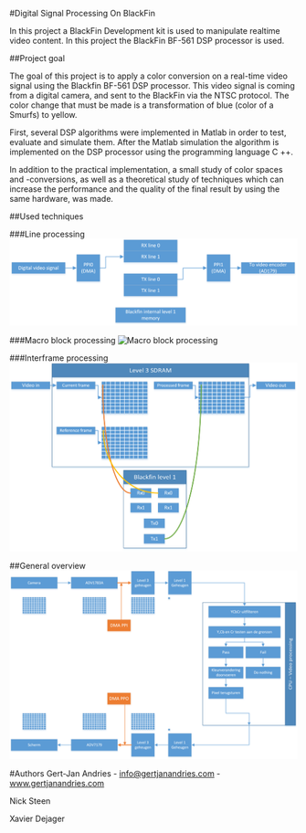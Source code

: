 #Digital Signal Processing On BlackFin

In this project a BlackFin Development kit is used to manipulate realtime video content. In this project the BlackFin BF-561 DSP processor is used. 

##Project goal

The goal of this project is to apply a color conversion on a real-time video signal using the Blackfin BF-561 DSP processor. This video signal is coming from a digital camera, and sent to the BlackFin via the NTSC protocol. The color change that must be made is a transformation of blue (color of a Smurfs) to yellow.

First, several DSP algorithms were implemented in Matlab in order to test, evaluate and simulate them. After the Matlab simulation the algorithm is implemented on the DSP processor using the programming language C ++.

In addition to the practical implementation, a small study of color spaces and -conversions, as well as a theoretical study of techniques which can increase the performance and the quality of the final result by using the same hardware, was made.

##Used techniques

###Line processing
![Line processing](https://github.com/Dentaku1992/DigitalSignalProcessingOnABlackFin/raw/master/verslag/VideoProcessing/tex/chapters/Chapter4/Images/DMA_line_processing.png)

###Macro block processing
![Macro block processing](github-windows://openRepo/https://github.com/Dentaku1992/DigitalSignalProcessingOnABlackFin?branch=master&filepath=verslag%2FVideoProcessing%2Ftex%2Fchapters%2FChapter4%2FImages%2FDMA_block_matrix.png)

###Interframe processing
![Interframe processing](https://github.com/Dentaku1992/DigitalSignalProcessingOnABlackFin/raw/master/verslag/VideoProcessing/tex/chapters/Chapter4/Images/DMA_interframe_processing.png)

##General overview
![General overview](https://raw.githubusercontent.com/Dentaku1992/DigitalSignalProcessingOnABlackFin/master/verslag/VideoProcessing/tex/chapters/Chapter2/Images/implementationOverview.png)

#Authors
Gert-Jan Andries - info@gertjanandries.com - www.gertjanandries.com

Nick Steen 

Xavier Dejager